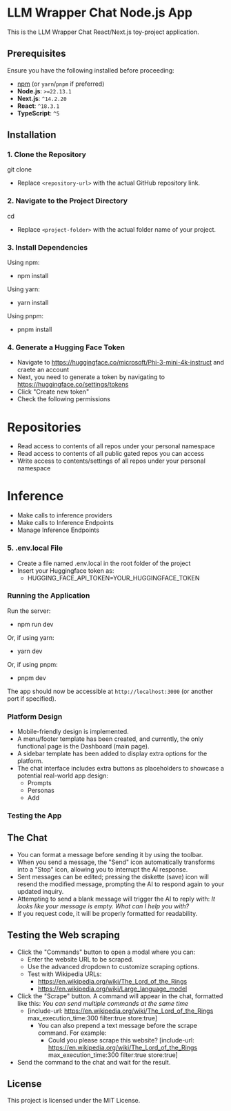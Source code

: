 # LLM Wrapper Chat Node.js App

This is the LLM Wrapper Chat React/Next.js toy-project application.

## Prerequisites

Ensure you have the following installed before proceeding:
- [npm](https://www.npmjs.com/) (or `yarn`/`pnpm` if preferred)
- **Node.js**: `>=22.13.1`
- **Next.js**: `^14.2.20`
- **React**: `^18.3.1`
- **TypeScript**: `^5`

## Installation

### 1. Clone the Repository
git clone <repository-url>
- Replace `<repository-url>` with the actual GitHub repository link.

### 2. Navigate to the Project Directory
cd <project-folder>
- Replace `<project-folder>` with the actual folder name of your project.

### 3. Install Dependencies
Using npm:
- npm install

Using yarn:
- yarn install

Using pnpm:
- pnpm install

### 4. Generate a Hugging Face Token
- Navigate to https://huggingface.co/microsoft/Phi-3-mini-4k-instruct and craete an account
- Next, you need to generate a token by navigating to https://huggingface.co/settings/tokens
- Click "Create new token" 
- Check the following permissions
# Repositories
- Read access to contents of all repos under your personal namespace
- Read access to contents of all public gated repos you can access
- Write access to contents/settings of all repos under your personal namespace
# Inference
- Make calls to inference providers
- Make calls to Inference Endpoints
- Manage Inference Endpoints

### 5. .env.local File
- Create a file named .env.local in the root folder of the project
- Insert your Huggingface token as:
    - HUGGING_FACE_API_TOKEN=YOUR_HUGGINGFACE_TOKEN

### Running the Application
Run the server:
- npm run dev

Or, if using yarn:
- yarn dev

Or, if using pnpm:
- pnpm dev

The app should now be accessible at `http://localhost:3000` (or another port if specified).

### Platform Design
- Mobile-friendly design is implemented.
- A menu/footer template has been created, and currently, the only functional page is the Dashboard (main page).
- A sidebar template has been added to display extra options for the platform.
- The chat interface includes extra buttons as placeholders to showcase a potential real-world app design:
    - Prompts
    - Personas
    - Add

### Testing the App
## The Chat
- You can format a message before sending it by using the toolbar.
- When you send a message, the "Send" icon automatically transforms into a "Stop" icon, allowing you to interrupt the AI response.
- Sent messages can be edited; pressing the diskette (save) icon will resend the modified message, prompting the AI to respond again to your updated inquiry.
- Attempting to send a blank message will trigger the AI to reply with:
    *It looks like your message is empty. What can I help you with?*
- If you request code, it will be properly formatted for readability.

## Testing the Web scraping
- Click the "Commands" button to open a modal where you can:
    - Enter the website URL to be scraped.
    - Use the advanced dropdown to customize scraping options.
    - Test with Wikipedia URLs:
        - https://en.wikipedia.org/wiki/The_Lord_of_the_Rings
        - https://en.wikipedia.org/wiki/Large_language_model
- Click the "Scrape" button. A command will appear in the chat, formatted like this:
    *You can send multiple commands at the same time*
    - [include-url: https://en.wikipedia.org/wiki/The_Lord_of_the_Rings max_execution_time:300 filter:true store:true]
        - You can also prepend a text message before the scrape command. For example:
            - Could you please scrape this website? [include-url: https://en.wikipedia.org/wiki/The_Lord_of_the_Rings max_execution_time:300 filter:true store:true]
- Send the command to the chat and wait for the result.

## License
This project is licensed under the MIT License.

